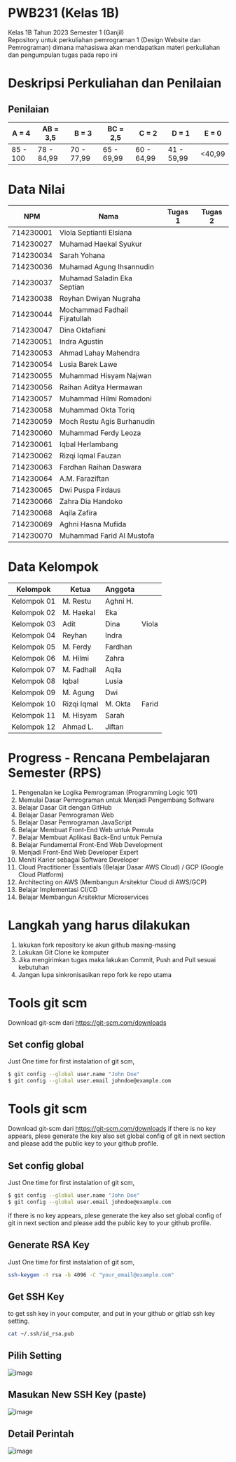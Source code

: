 # PWB231 (Kelas 1B)
Kelas 1B Tahun 2023 Semester 1 (Ganjil) <br>
Repository untuk perkuliahan pemrograman 1 (Design Website dan Pemrograman) dimana mahasiswa akan mendapatkan materi perkuliahan dan pengumpulan tugas pada repo ini

# Deskripsi Perkuliahan dan Penilaian
## Penilaian 
| A = 4 | AB = 3,5 | B = 3 | BC = 2,5 |C = 2 |D = 1 | E = 0|
| -------- | -------- | -------- | -------- |-------- |-------- |-------- |
| 85 - 100 | 78 - 84,99 | 70 - 77,99 | 65 - 69,99 | 60 - 64,99 | 41 - 59,99 | <40,99|

# Data Nilai
| NPM | Nama | Tugas 1 | Tugas 2|
| -------- | -------- | -------- | -------- |
| 714230001 | Viola Septianti Elsiana | | |
| 714230027 | Muhamad Haekal Syukur | | |
| 714230034 | Sarah Yohana | | |
| 714230036 | Muhamad Agung Ihsannudin | | |
| 714230037 | Muhamad Saladin Eka Septian | | |
| 714230038 | Reyhan Dwiyan Nugraha | | |
| 714230044 | Mochammad Fadhail Fijratullah | | |
| 714230047 | Dina Oktafiani | | |
| 714230051 | Indra Agustin | | |
| 714230053 | Ahmad Lahay Mahendra | | |
| 714230054 | Lusia Barek Lawe | | |
| 714230055 | Muhammad Hisyam Najwan | | |
| 714230056 | Raihan Aditya Hermawan | | |
| 714230057 | Muhammad Hilmi Romadoni | | |
| 714230058 | Muhammad Okta Toriq | | |
| 714230059 | Moch Restu Agis Burhanudin | | |
| 714230060 | Muhammad Ferdy Leoza | | |
| 714230061 | Iqbal Herlambang | | |
| 714230062 | Rizqi Iqmal Fauzan | | |
| 714230063 | Fardhan Raihan Daswara | | |
| 714230064 | A.M. Faraziftan | | |
| 714230065 | Dwi Puspa Firdaus | | |
| 714230066 | Zahra Dia Handoko | | |
| 714230068 | Aqila Zafira | | |
| 714230069 | Aghni Hasna Mufida | | |
| 714230070 | Muhammad Farid Al Mustofa | | |

# Data Kelompok
| Kelompok | Ketua | Anggota | |
| -------- | -------- | -------- | -------- |
| Kelompok 01 | M. Restu | Aghni H. | |
| Kelompok 02 | M. Haekal | Eka | |
| Kelompok 03 | Adit | Dina | Viola |
| Kelompok 04 | Reyhan | Indra | |
| Kelompok 05 | M. Ferdy | Fardhan | |
| Kelompok 06 | M. Hilmi | Zahra | |
| Kelompok 07 | M. Fadhail | Aqila | |
| Kelompok 08 | Iqbal | Lusia | |
| Kelompok 09 | M. Agung | Dwi | |
| Kelompok 10 | Rizqi Iqmal | M. Okta | Farid |
| Kelompok 11 | M. Hisyam | Sarah | |
| Kelompok 12 | Ahmad L. | Jiftan | |


# Progress - Rencana Pembelajaran Semester (RPS) 
1. Pengenalan ke Logika Pemrograman (Programming Logic 101)
2. Memulai Dasar Pemrograman untuk Menjadi Pengembang Software
3. Belajar Dasar Git dengan GitHub
4. Belajar Dasar Pemrograman Web
5. Belajar Dasar Pemrograman JavaScript
6. Belajar Membuat Front-End Web untuk Pemula
7. Belajar Membuat Aplikasi Back-End untuk Pemula
8. Belajar Fundamental Front-End Web Development
9. Menjadi Front-End Web Developer Expert
10. Meniti Karier sebagai Software Developer
11. Cloud Practitioner Essentials (Belajar Dasar AWS Cloud) / GCP (Google Cloud Platform)
12. Architecting on AWS (Membangun Arsitektur Cloud di AWS/GCP)
13. Belajar Implementasi CI/CD
14. Belajar Membangun Arsitektur Microservices

# Langkah yang harus dilakukan
1. lakukan fork repository ke akun github masing-masing
2. Lakukan Git Clone ke komputer
3. Jika mengirimkan tugas maka lakukan Commit, Push and Pull sesuai kebutuhan
4. Jangan lupa sinkronisasikan repo fork ke repo utama
   
# Tools git scm
Download git-scm dari https://git-scm.com/downloads
## Set config global
Just One time for first instalation of git scm, 
```sh
$ git config --global user.name "John Doe"
$ git config --global user.email johndoe@example.com
```
# Tools git scm
Download git-scm dari https://git-scm.com/downloads
if there is no key appears, plese generate the key also set global config of git in next section and please add the public key to your github profile.

## Set config global
Just One time for first instalation of git scm, 
```sh
$ git config --global user.name "John Doe"
$ git config --global user.email johndoe@example.com
```
if there is no key appears, plese generate the key also set global config of git in next section and please add the public key to your github profile.
## Generate RSA Key
Just One time for first instalation of git scm, 
```sh
ssh-keygen -t rsa -b 4096 -C "your_email@example.com"
```
## Get SSH Key 
to get ssh key in your computer, and put in your github or gitlab ssh key setting.
```sh
cat ~/.ssh/id_rsa.pub
```
## Pilih Setting
![image](https://github.com/kerjabhakti/PWA231/assets/15622730/a4c22f86-9ad1-4b24-9d97-77629036e070)
## Masukan New SSH Key (paste)
![image](https://github.com/kerjabhakti/PWA231/assets/15622730/f2471d65-715e-44f3-9733-50252310783c)

## Detail Perintah
![image](https://github.com/kerjabhakti/PWA231/assets/15622730/2dc983ca-ff92-4941-b6d8-e546ca406b14)
